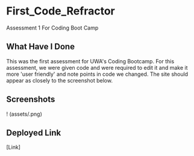 # First_Code_Refractor
Assessment 1 For Coding Boot Camp
## What Have I Done
This was the first assessment for UWA's Coding Bootcamp. For this assessment, we were 
given code and were required to edit it and make it more 'user friendly' and note
points in code we changed. The site should appear as closely to the screenshot below.

## Screenshots 
! (assets/.png)

## Deployed Link
[Link]
